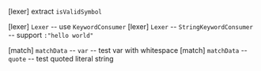 [lexer] extract `isValidSymbol`

[lexer] `Lexer` -- use `KeywordConsumer`
[lexer] `Lexer` -- `StringKeywordConsumer` -- support `:"hello world"`

[match] `matchData` -- `var` -- test var with whitespace
[match] `matchData` -- `quote` -- test quoted literal string
